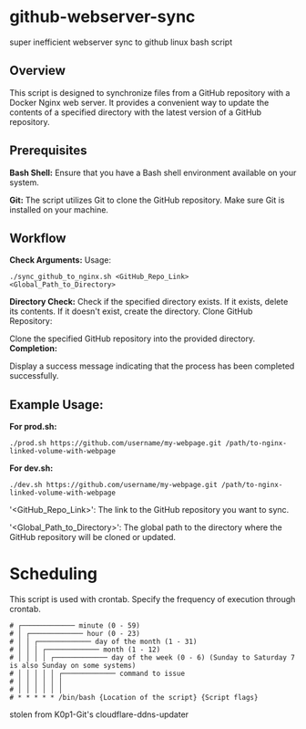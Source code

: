 # github-webserver-sync
super inefficient webserver sync to github linux bash script

## Overview
This script is designed to synchronize files from a GitHub repository with a Docker Nginx web server. It provides a convenient way to update the contents of a specified directory with the latest version of a GitHub repository.

## Prerequisites
**Bash Shell:** Ensure that you have a Bash shell environment available on your system.

**Git:** The script utilizes Git to clone the GitHub repository. Make sure Git is installed on your machine.


## Workflow
**Check Arguments:**
Usage:
```
./sync_github_to_nginx.sh <GitHub_Repo_Link> <Global_Path_to_Directory>
```
**Directory Check:**
Check if the specified directory exists.
If it exists, delete its contents.
If it doesn't exist, create the directory.
Clone GitHub Repository:

Clone the specified GitHub repository into the provided directory.
**Completion:**

Display a success message indicating that the process has been completed successfully.


## Example Usage:
**For prod.sh:**
```
./prod.sh https://github.com/username/my-webpage.git /path/to-nginx-linked-volume-with-webpage
```
**For dev.sh:**
```
./dev.sh https://github.com/username/my-webpage.git /path/to-nginx-linked-volume-with-webpage
```

'<GitHub_Repo_Link>': The link to the GitHub repository you want to sync.

'<Global_Path_to_Directory>': The global path to the directory where the GitHub repository will be cloned or updated.


# Scheduling
This script is used with crontab. Specify the frequency of execution through crontab.
```
# ┌───────────── minute (0 - 59)
# │ ┌───────────── hour (0 - 23)
# │ │ ┌───────────── day of the month (1 - 31)
# │ │ │ ┌───────────── month (1 - 12)
# │ │ │ │ ┌───────────── day of the week (0 - 6) (Sunday to Saturday 7 is also Sunday on some systems)
# │ │ │ │ │ ┌───────────── command to issue                               
# │ │ │ │ │ │
# │ │ │ │ │ │
# * * * * * /bin/bash {Location of the script} {Script flags}
```
stolen from K0p1-Git's cloudflare-ddns-updater